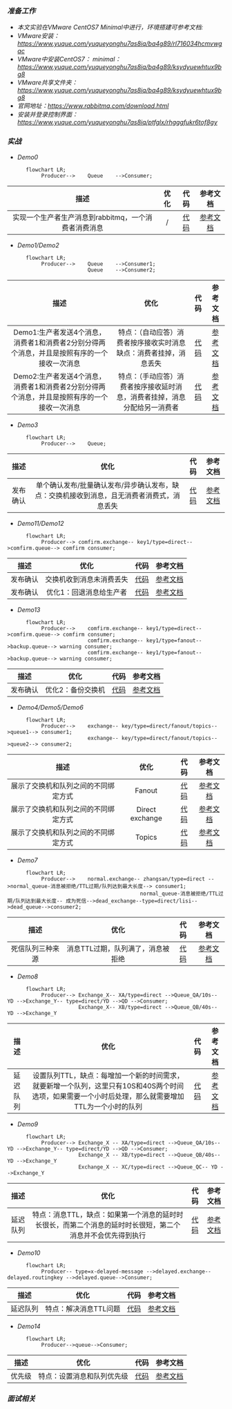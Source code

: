 ### *准备工作*
* *本文实验在VMware CentOS7 Minimal中进行，环境搭建可参考文档:*
* *VMware安装：https://www.yuque.com/yuqueyonghu7as8iq/ba4g89/rl716034hcmvwgac*
* *VMware中安装CentOS7： minimal：https://www.yuque.com/yuqueyonghu7as8iq/ba4g89/ksydyuewhtux9bg8*
* *VMware共享文件夹：https://www.yuque.com/yuqueyonghu7as8iq/ba4g89/ksydyuewhtux9bg8*
* *官网地址：https://www.rabbitmq.com/download.html*
* *安装并登录控制界面：https://www.yuque.com/yuqueyonghu7as8iq/ptfglx/rhgggfukr6tof8gy*

### *实战*
* *Demo0*
```mermaid
      flowchart LR;
           Producer-->    Queue    -->Consumer;
```
| 描述  | 优化  | 代码      | 参考文档   |
|    :----:   |    :----:   |          :---: |  :---: |
| 实现一个生产者生产消息到rabbitmq，一个消费者消费消息       |    /   | [代码](https://github.com/zengjunhuai/Code/tree/master/MQProject/RabbitMQProject/Hellow%20World "悬停显示")  | [参考文档](https://www.yuque.com/yuqueyonghu7as8iq/ptfglx/tguuvso1rbti52by) |

* *Demo1/Demo2*
```mermaid
      flowchart LR;
           Producer-->    Queue    -->Consumer1;
                          Queue    -->Consumer2;
```
| 描述  | 优化  | 代码      | 参考文档   |
|    :----:   |    :----:   |          :---: |  :---: |
| Demo1:生产者发送4个消息，消费者1和消费者2分别分得两个消息，并且是按照有序的一个接收一次消息      |   特点：（自动应答）消费者按序接收实时消息缺点：消费者挂掉，消息丢失|  [代码](https://github.com/zengjunhuai/Code/tree/master/MQProject/RabbitMQProject/Demo1 "悬停显示")  | [参考文档](https://www.yuque.com/yuqueyonghu7as8iq/ptfglx/meu9rhvidncelqfc) |
| Demo2:生产者发送4个消息，消费者1和消费者2分别分得两个消息，并且是按照有序的一个接收一次消息      |   特点：（手动应答）消费者按序接收延时消息，消费者挂掉，消息分配给另一消费者|  [代码](https://github.com/zengjunhuai/Code/tree/master/MQProject/RabbitMQProject/Demo1 "悬停显示")  | [参考文档](https://www.yuque.com/yuqueyonghu7as8iq/ptfglx/yytzes8tb7487cvz) |

* *Demo3*
```mermaid
      flowchart LR;
           Producer-->    Queue;
```
| 描述  | 优化  | 代码      | 参考文档   |
|    :----:   |    :----:   |          :---: |  :---: |
| 发布确认 | 单个确认发布/批量确认发布/异步确认发布，缺点：交换机接收到消息，且无消费者消费式，消息丢失  | [代码](https://github.com/zengjunhuai/Code/tree/master/MQProject/RabbitMQProject/Demo1 "悬停显示")  | [参考文档](https://www.yuque.com/yuqueyonghu7as8iq/ptfglx/gse5n83dqy3iggom) |

* *Demo11/Demo12*
```mermaid
      flowchart LR;
           Producer--> comfirm.exchange-- key1/type=direct-->comfirm.queue--> comfirm consumer;
```
| 描述  | 优化  | 代码      | 参考文档   |
|    :----:   |    :----:   |          :---: |  :---: |
| 发布确认 | 交换机收到消息未消费丢失  |[代码]()| [参考文档](https://www.yuque.com/yuqueyonghu7as8iq/ptfglx/vpapwi87l48wx0bd) |
| 发布确认 | 优化1：回退消息给生产者  |[代码]()| [参考文档](https://www.yuque.com/yuqueyonghu7as8iq/ptfglx/vpapwi87l48wx0bd) |

* *Demo13*
```mermaid
      flowchart LR;
           Producer-->    comfirm.exchange-- key1/type=direct-->comfirm.queue--> comfirm consumer;
                          comfirm.exchange-- key1/type=fanout-->backup.queue--> warning consumer;
                          comfirm.exchange-- key1/type=fanout-->backup.queue--> warning consumer;
```
| 描述  | 优化  | 代码      | 参考文档   |
|    :----:   |    :----:   |          :---: |  :---: |
| 发布确认 | 优化2：备份交换机  |[代码]()| [参考文档](https://www.yuque.com/yuqueyonghu7as8iq/ptfglx/vpapwi87l48wx0bd) |

* *Demo4/Demo5/Demo6*
```mermaid
      flowchart LR;
           Producer-->    exchange-- key/type=direct/fanout/topics-->queue1--> consumer1;
                          exchange-- key/type=direct/fanout/topics-->queue2--> consumer2;
```
| 描述  | 优化  | 代码      | 参考文档   |
|    :----:   |    :----:   |          :---: |  :---: |
| 展示了交换机和队列之间的不同绑定方式 | Fanout  |[代码]()| [参考文档](https://www.yuque.com/yuqueyonghu7as8iq/ptfglx/vpapwi87l48wx0bd) |
| 展示了交换机和队列之间的不同绑定方式 | Direct exchange  |[代码]()| [参考文档](https://www.yuque.com/yuqueyonghu7as8iq/ptfglx/vpapwi87l48wx0bd) |
| 展示了交换机和队列之间的不同绑定方式 | Topics  |[代码]()| [参考文档](https://www.yuque.com/yuqueyonghu7as8iq/ptfglx/vpapwi87l48wx0bd) |

* *Demo7*
```mermaid
      flowchart LR;
           Producer-->    normal.exchange-- zhangsan/type=direct -->normal_queue-消息被拒绝/TTL过期/队列达到最大长度--> consumer1;
                                           normal_queue-消息被拒绝/TTL过期/队列达到最大长度-- 成为死信-->dead_exchange--type=direct/lisi-->dead_queue-->consumer2;                                                                         
```
| 描述  | 优化  | 代码      | 参考文档   |
|    :----:   |    :----:   |          :---: |  :---: |
| 死信队列三种来源 | 消息TTL过期，队列满了，消息被拒绝  |[代码]()| [参考文档](https://www.yuque.com/yuqueyonghu7as8iq/ptfglx/nxrbimciqxd6rtto) |


* *Demo8*
```mermaid
      flowchart LR;
           Producer--> Exchange_X-- XA/type=direct -->Queue_QA/10s-- YD -->Exchange_Y-- type=direct/YD -->QD -->Consumer;
                       Exchange_X-- XB/type=direct -->Queue_QB/40s-- YD -->Exchange_Y 
```
| 描述  | 优化  | 代码      | 参考文档   |
|    :----:   |    :----:   |          :---: |  :---: |
| 延迟队列 | 设置队列TTL，缺点：每增加一个新的时间需求，就要新增一个队列，这里只有10S和40S两个时间选项，如果需要一个小时后处理，那么就需要增加TTL为一个小时的队列  |[代码]()| [参考文档](https://www.yuque.com/yuqueyonghu7as8iq/ptfglx/ddt0pf7r35wcmsbo) |

* *Demo9*
```mermaid
      flowchart LR;
           Producer--> Exchange_X -- XA/type=direct -->Queue_QA/10s-- YD -->Exchange_Y-- type=direct/YD -->QD -->Consumer;
                       Exchange_X -- XB/type=direct -->Queue_QB/40s-- YD -->Exchange_Y 
                       Exchange_X -- XC/type=direct -->Queue_QC-- YD -->Exchange_Y 
```
| 描述  | 优化  | 代码      | 参考文档   |
|    :----:   |    :----:   |          :---: |  :---: |
| 延迟队列 | 特点：消息TTL，缺点：如果第一个消息的延时时长很长，而第二个消息的延时时长很短，第二个消息并不会优先得到执行  |[代码]()| [参考文档](https://www.yuque.com/yuqueyonghu7as8iq/ptfglx/ddt0pf7r35wcmsbo) |

* *Demo10*
```mermaid
      flowchart LR;
           Producer-- type=x-delayed-message -->delayed.exchange-- delayed.routingkey -->delayed.queue-->Consumer;                             
```
| 描述  | 优化  | 代码      | 参考文档   |
|    :----:   |    :----:   |          :---: |  :---: |
| 延迟队列 | 特点：解决消息TTL问题  |[代码]()| [参考文档](https://www.yuque.com/yuqueyonghu7as8iq/ptfglx/ddt0pf7r35wcmsbo) |

* *Demo14*
```mermaid
      flowchart LR;
           Producer-->queue-->Consumer;                             
```
| 描述  | 优化  | 代码      | 参考文档   |
|    :----:   |    :----:   |          :---: |  :---: |
| 优先级 | 特点：设置消息和队列优先级  |[代码]()| [参考文档](https://www.yuque.com/yuqueyonghu7as8iq/ptfglx/wlsly140dck5wza2) |

### *面试相关*







